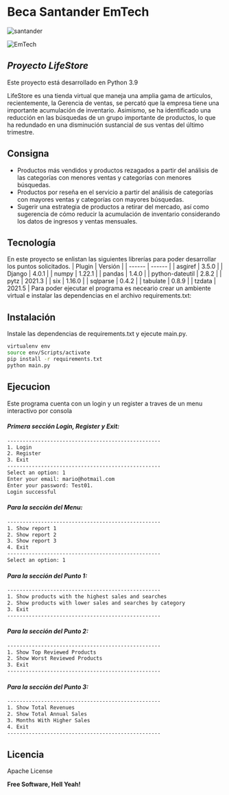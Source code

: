 # Beca Santander EmTech
![santander](https://emtech.digital/santanderskills/landing/img/santander_1.png)

![EmTech](https://emtech.digital/santanderskills/landing/img/logo_emtech.png)
## _Proyecto LifeStore_

Este proyecto está desarrollado en Python 3.9

LifeStore es una tienda virtual que maneja una amplia gama de artículos, recientemente, la Gerencia de ventas, se percató que la empresa tiene una importante acumulación de inventario. Asimismo, se ha identificado una reducción en las búsquedas de un grupo importante de productos, lo que ha redundado en una disminución sustancial de sus ventas del último trimestre.

## Consigna

- Productos más vendidos y productos rezagados a partir del análisis de las categorías con menores ventas y categorías con menores búsquedas.
- Productos por reseña en el servicio a partir del análisis de categorías con mayores ventas y categorías con mayores búsquedas.
- Sugerir una estrategia de productos a retirar del mercado, así como sugerencia de cómo reducir la acumulación de inventario considerando los datos de ingresos y ventas mensuales.

## Tecnología

En este proyecto se enlistan las siguientes librerías para poder desarrollar los puntos solicitados.
| Plugin | Versión |
| ------ | ------ |
| asgiref | 3.5.0 |
| Django | 4.0.1 |
| numpy | 1.22.1 |
| pandas | 1.4.0 |
| python-dateutil | 2.8.2 |
| pytz | 2021.3 |
| six | 1.16.0 |
| sqlparse | 0.4.2 |
| tabulate | 0.8.9 |
| tzdata | 2021.5 |
Para poder ejecutar el programa es neceario crear un ambiente virtual e instalar las dependencias en el archivo requirements.txt:

## Instalación

Instale las dependencias de requirements.txt y ejecute main.py.

```sh
virtualenv env
source env/Scripts/activate
pip install -r requirements.txt
python main.py
```

## Ejecucion
Este programa cuenta con un login y un register a traves de un menu interactivo por consola

#### _Primera sección Login, Register y Exit:_
```sh
--------------------------------------------------
1. Login
2. Register
3. Exit
--------------------------------------------------
Select an option: 1
Enter your email: mario@hotmail.com
Enter your password: Test01.
Login successful
```

#### _Para la sección del Menu:_
```sh
--------------------------------------------------
1. Show report 1
2. Show report 2
3. Show report 3
4. Exit
--------------------------------------------------
Select an option: 1
```

#### _Para la sección del Punto 1:_
```sh
--------------------------------------------------
1. Show products with the highest sales and searches
2. Show products with lower sales and searches by category
3. Exit
--------------------------------------------------
```

#### _Para la sección del Punto 2:_
```sh
--------------------------------------------------
1. Show Top Reviewed Products
2. Show Worst Reviewed Products
3. Exit
--------------------------------------------------
```

#### _Para la sección del Punto 3:_
```sh
--------------------------------------------------
1. Show Total Revenues
2. Show Total Annual Sales
3. Months With Higher Sales
4. Exit
--------------------------------------------------
```

## Licencia

Apache License

**Free Software, Hell Yeah!**